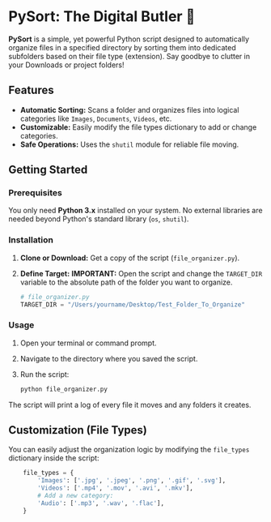 # PySort: The Digital Butler 🧹

**PySort** is a simple, yet powerful Python script designed to automatically organize files in a specified directory by sorting them into dedicated subfolders based on their file type (extension). Say goodbye to clutter in your Downloads or project folders!

## Features

* **Automatic Sorting:** Scans a folder and organizes files into logical categories like `Images`, `Documents`, `Videos`, etc.
* **Customizable:** Easily modify the file types dictionary to add or change categories.
* **Safe Operations:** Uses the `shutil` module for reliable file moving.

## Getting Started

### Prerequisites

You only need **Python 3.x** installed on your system. No external libraries are needed beyond Python's standard library (`os`, `shutil`).

### Installation

1.  **Clone or Download:** Get a copy of the script (`file_organizer.py`).
2.  **Define Target:** **IMPORTANT:** Open the script and change the `TARGET_DIR` variable to the absolute path of the folder you want to organize.

    ```python
    # file_organizer.py
    TARGET_DIR = "/Users/yourname/Desktop/Test_Folder_To_Organize" 
    ```

### Usage

1.  Open your terminal or command prompt.
2.  Navigate to the directory where you saved the script.
3.  Run the script:

    ```bash
    python file_organizer.py
    ```

The script will print a log of every file it moves and any folders it creates.

## Customization (File Types)

You can easily adjust the organization logic by modifying the `file_types` dictionary inside the script:

```python
    file_types = {
        'Images': ['.jpg', '.jpeg', '.png', '.gif', '.svg'],
        'Videos': ['.mp4', '.mov', '.avi', '.mkv'],
        # Add a new category:
        'Audio': ['.mp3', '.wav', '.flac'],
    }
